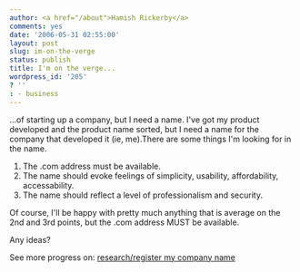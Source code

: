 ```yaml
---
author: <a href="/about">Hamish Rickerby</a>
comments: yes
date: '2006-05-31 02:55:00'
layout: post
slug: im-on-the-verge
status: publish
title: I'm on the verge...
wordpress_id: '205'
? ''
: - business
---
```


<div>
<div>...of starting up a company, but I need a name.  I've got my product developed and the product name sorted, but I need a name for the company that developed it (ie, me).There are some things I'm looking for in the name. 
<ol>
	<li>The .com address must be available.</li>
	<li>The name should evoke feelings of simplicity, usability, affordability, accessability.</li>
	<li>The name should reflect a level of professionalism and security.</li>
</ol>
Of course, I'll be happy with pretty much anything that is average on the 2nd and 3rd points, but the .com address MUST be available.

Any ideas?

</div>
<div>See more progress on: <a href="http://www.43things.com/people/progress/rickerbh?on=3254788">research/register my company name</a></div>
</div>